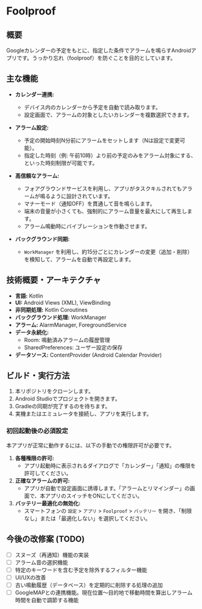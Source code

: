 # Foolproof

## 概要

Googleカレンダーの予定をもとに、指定した条件でアラームを鳴らすAndroidアプリです。うっかり忘れ（foolproof）を防ぐことを目的としています。

## 主な機能

* **カレンダー連携:**
    * デバイス内のカレンダーから予定を自動で読み取ります。
    * 設定画面で、アラームの対象としたいカレンダーを複数選択できます。

* **アラーム設定:**
    * 予定の開始時刻N分前にアラームをセットします（Nは設定で変更可能）。
    * 指定した時刻（例: 午前10時）より前の予定のみをアラーム対象にする、といった時刻制限が可能です。

* **高信頼なアラーム:**
    * フォアグラウンドサービスを利用し、アプリがタスクキルされてもアラームが鳴るように設計されています。
    * マナーモード（通知OFF）を貫通して音を鳴らします。
    * 端末の音量が小さくても、強制的にアラーム音量を最大にして再生します。
    * アラーム鳴動時にバイブレーションを作動させます。

* **バックグラウンド同期:**
    * `WorkManager` を利用し、約15分ごとにカレンダーの変更（追加・削除）を検知して、アラームを自動で再設定します。

## 技術概要・アーキテクチャ

* **言語:** Kotlin
* **UI:** Android Views (XML), ViewBinding
* **非同期処理:** Kotlin Coroutines
* **バックグラウンド処理:** WorkManager
* **アラーム:** AlarmManager, ForegroundService
* **データ永続化:**
    * Room: 鳴動済みアラームの履歴管理
    * SharedPreferences: ユーザー設定の保存
* **データソース:** ContentProvider (Android Calendar Provider)

## ビルド・実行方法

1.  本リポジトリをクローンします。
2.  Android Studioでプロジェクトを開きます。
3.  Gradleの同期が完了するのを待ちます。
4.  実機またはエミュレータを接続し、アプリを実行します。

### 初回起動後の必須設定
本アプリが正常に動作するには、以下の手動での権限許可が必要です。

1.  **各種権限の許可:**
    * アプリ起動時に表示されるダイアログで「カレンダー」「通知」の権限を許可してください。
2.  **正確なアラームの許可:**
    * アプリが自動で設定画面に誘導します。「アラームとリマインダー」の画面で、本アプリのスイッチをONにしてください。
3.  **バッテリー最適化の無効化:**
    * スマートフォンの `設定` > `アプリ` > `Foolproof` > `バッテリー` を開き、「制限なし」または「最適化しない」を選択してください。

## 今後の改修案 (TODO)

* [ ] スヌーズ（再通知）機能の実装
* [ ] アラーム音の選択機能
* [ ] 特定のキーワードを含む予定を除外するフィルター機能
* [ ] UI/UXの改善
* [ ] 古い鳴動履歴（データベース）を定期的に削除する処理の追加
* [ ] GoogleMAPとの連携機能。現在位置～目的地で移動時間を算出しアラーム時間を自動で調節する機能
